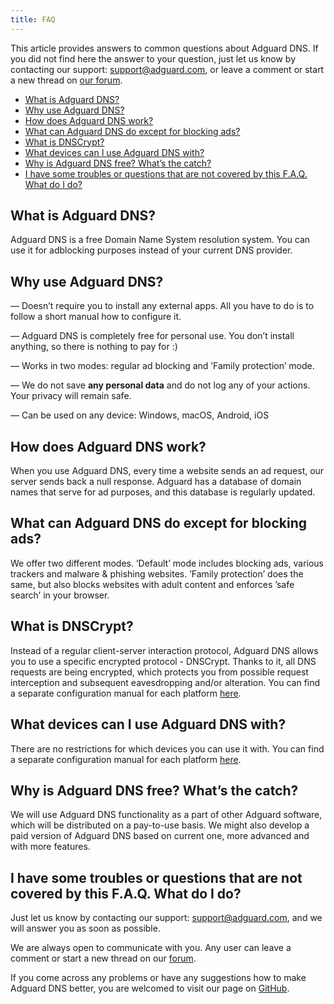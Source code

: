 ```yaml
---
title: FAQ
---
```


This article provides answers to common questions about Adguard DNS. If you did not find here the answer to your question, just let us know by contacting our support: support@adguard.com, or  leave a comment or start a new thread on [our forum](https://forum.adguard.com/index.php?threads%2F12162%2F=1).

* [What is Adguard DNS?](#what-is)
* [Why use Adguard DNS?](#why-use)
* [How does Adguard DNS work?](#how-works)
* [What can Adguard DNS do except for blocking ads?](#what-else)
* [What is DNSCrypt?](#dnscrypt)
* [What devices can I use Adguard DNS with?](#devices)
* [Why is Adguard DNS free? What’s the catch?](#free)
* [I have some troubles or questions that are not covered by this F.A.Q. What do I do?](#support)

<a id="what-is"></a>
## What is Adguard DNS?
Adguard DNS is a free Domain Name System resolution system. You can use it for adblocking purposes instead of your current DNS provider.

<a id="why-use"></a>
## Why use Adguard DNS?

—  Doesn’t require you to install any external apps. All you have to do is to follow a short manual how to configure it.

—  Adguard DNS is completely free for personal use. You don’t install anything, so there is nothing to pay for :)

— Works in two modes: regular ad blocking and ’Family protection’ mode.

—  We do not save **any personal data** and do not log any of your actions. Your privacy will remain safe.

—  Can be used on any device: Windows, macOS, Android, iOS

<a id="how-works"></a>
## How does Adguard DNS work?

When you use Adguard DNS, every time a website sends an ad request, our server sends back a null response. Adguard has a database of domain names that serve for ad purposes, and this database is regularly updated.

<a id="what-else"></a>
## What can Adguard DNS do except for blocking ads?

We offer two different modes. ’Default’ mode includes blocking ads, various trackers and malware & phishing websites. ’Family protection’ does the same, but also blocks websites with adult content and enforces ’safe search’ in your browser.

<a id="dnscrypt"></a>
## What is DNSCrypt?
Instead of a regular client-server interaction protocol, Adguard DNS allows you to use a specific encrypted protocol - DNSCrypt. Thanks to it, all DNS requests are being encrypted, which protects you from possible request interception and subsequent eavesdropping and/or alteration. You can find a separate configuration manual for each platform [here](https://adguard.com/en/adguard-dns/instruction.html#dnscrypt).


<a id="devices"></a>
## What devices can I use Adguard DNS with?

There are no restrictions for which devices you can use it with. You can find a separate configuration manual for each platform [here](https://adguard.com/en/adguard-dns/instruction.html#instruction).

<a id="free"></a>
## Why is Adguard DNS free? What’s the catch?

We will use Adguard DNS functionality as a part of other Adguard software, which will be distributed on a pay-to-use basis. We might also develop a paid version of Adguard DNS based on current one, more advanced and with more features.

<a id="support"></a>
## I have some troubles or questions that are not covered by this F.A.Q. What do I do?

Just let us know by contacting our support: support@adguard.com, and we will answer you as soon as possible.

We are always open to communicate with you. Any user can leave a comment or start a new thread on our [forum](https://forum.adguard.com/index.php?threads/12162/).

If you come across any problems or have any suggestions how to make Adguard DNS better, you are welcomed to visit our page on [GitHub](https://github.com/AdguardTeam/AdguardDNS).